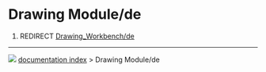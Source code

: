 # Drawing Module/de
1.  REDIRECT [Drawing_Workbench/de](Drawing_Workbench/de.md)



---
![](images/Right_arrow.png) [documentation index](../README.md) > Drawing Module/de
